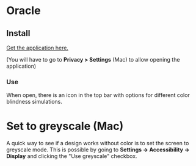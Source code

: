 # Oracle

## Install

[Get the application here.](https://github.com/nvkelso/color-oracle)

(You will have to go to **Privacy > Settings** (Mac) to allow opening the application)

### Use

When open, there is an icon in the top bar with options for different color blindness simulations.

# Set to greyscale (Mac)

A quick way to see if a design works without color is to set the screen to greyscale mode. This is possible by going to **Settings → Accessibility → Display** and clicking the "Use greyscale" checkbox.
